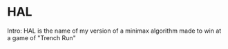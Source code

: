 # HAL
Intro:
HAL is the name of my version of a minimax algorithm made to win at a game of "Trench Run"

